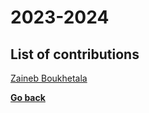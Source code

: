 # 2023-2024

## List of contributions

[Zaineb Boukhetala](./Zaineb%20Boukhetala/README.md)

**[Go back](../CPROJ.md)**